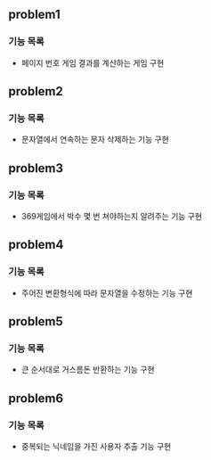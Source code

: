 ## problem1
### 기능 목록
- 페이지 번호 게임 결과를 계산하는 게임 구현


## problem2
### 기능 목록
- 문자열에서 연속하는 문자 삭제하는 기능 구현


## problem3
### 기능 목록
- 369게임에서 박수 몇 번 쳐야하는지 알려주는 기능 구현


## problem4
### 기능 목록
- 주어진 변환형식에 따라 문자열을 수정하는 기능 구현


## problem5
### 기능 목록
- 큰 순서대로 거스름돈 반환하는 기능 구현


## problem6
### 기능 목록
- 중복되는 닉네임을 가진 사용자 추출 기능 구현

